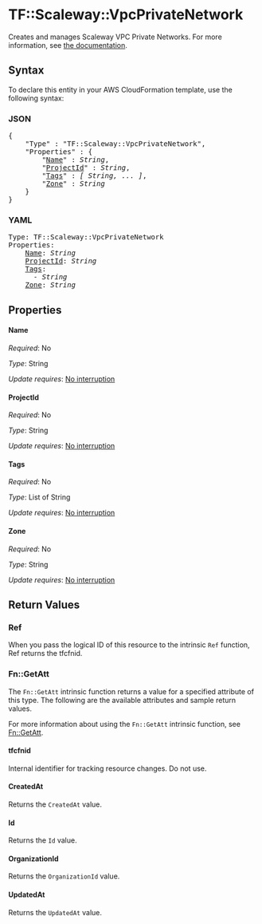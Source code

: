 # TF::Scaleway::VpcPrivateNetwork

Creates and manages Scaleway VPC Private Networks.
For more information, see [the documentation](https://developers.scaleway.com/en/products/vpc/api/#private-networks-ac2df4).

## Syntax

To declare this entity in your AWS CloudFormation template, use the following syntax:

### JSON

<pre>
{
    "Type" : "TF::Scaleway::VpcPrivateNetwork",
    "Properties" : {
        "<a href="#name" title="Name">Name</a>" : <i>String</i>,
        "<a href="#projectid" title="ProjectId">ProjectId</a>" : <i>String</i>,
        "<a href="#tags" title="Tags">Tags</a>" : <i>[ String, ... ]</i>,
        "<a href="#zone" title="Zone">Zone</a>" : <i>String</i>
    }
}
</pre>

### YAML

<pre>
Type: TF::Scaleway::VpcPrivateNetwork
Properties:
    <a href="#name" title="Name">Name</a>: <i>String</i>
    <a href="#projectid" title="ProjectId">ProjectId</a>: <i>String</i>
    <a href="#tags" title="Tags">Tags</a>: <i>
      - String</i>
    <a href="#zone" title="Zone">Zone</a>: <i>String</i>
</pre>

## Properties

#### Name

_Required_: No

_Type_: String

_Update requires_: [No interruption](https://docs.aws.amazon.com/AWSCloudFormation/latest/UserGuide/using-cfn-updating-stacks-update-behaviors.html#update-no-interrupt)

#### ProjectId

_Required_: No

_Type_: String

_Update requires_: [No interruption](https://docs.aws.amazon.com/AWSCloudFormation/latest/UserGuide/using-cfn-updating-stacks-update-behaviors.html#update-no-interrupt)

#### Tags

_Required_: No

_Type_: List of String

_Update requires_: [No interruption](https://docs.aws.amazon.com/AWSCloudFormation/latest/UserGuide/using-cfn-updating-stacks-update-behaviors.html#update-no-interrupt)

#### Zone

_Required_: No

_Type_: String

_Update requires_: [No interruption](https://docs.aws.amazon.com/AWSCloudFormation/latest/UserGuide/using-cfn-updating-stacks-update-behaviors.html#update-no-interrupt)

## Return Values

### Ref

When you pass the logical ID of this resource to the intrinsic `Ref` function, Ref returns the tfcfnid.

### Fn::GetAtt

The `Fn::GetAtt` intrinsic function returns a value for a specified attribute of this type. The following are the available attributes and sample return values.

For more information about using the `Fn::GetAtt` intrinsic function, see [Fn::GetAtt](https://docs.aws.amazon.com/AWSCloudFormation/latest/UserGuide/intrinsic-function-reference-getatt.html).

#### tfcfnid

Internal identifier for tracking resource changes. Do not use.

#### CreatedAt

Returns the <code>CreatedAt</code> value.

#### Id

Returns the <code>Id</code> value.

#### OrganizationId

Returns the <code>OrganizationId</code> value.

#### UpdatedAt

Returns the <code>UpdatedAt</code> value.

